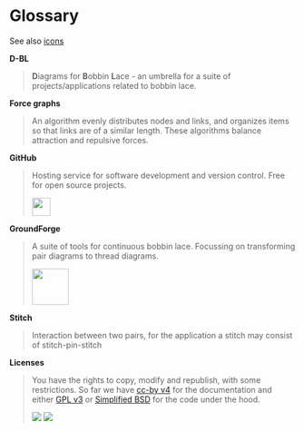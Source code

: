 Glossary
========

See also [icons](GroundForge-help/Icons)

**D-BL**

> **D**iagrams for **B**obbin **L**ace - an umbrella for a suite of projects/applications related to bobbin lace.

**Force graphs** 

> An algorithm evenly distributes nodes and links, and organizes items so that links are of a similar length. These algorithms balance attraction and repulsive forces. 

**GitHub**

> Hosting service for software development and version control. Free for open source projects.
> 
> <img src="https://github.githubassets.com/images/modules/logos_page/GitHub-Mark.png" width="32px"/>

**GroundForge**

> A suite of tools for continuous bobbin lace. Focussing on transforming pair diagrams to thread diagrams.
> 
> <img src="/GroundForge/images/logo-medium.png" width="64px"/>

**Stitch**

> Interaction between two pairs, for the application a stitch may consist of stitch-pin-stitch

**Licenses**

> You have the rights to copy, modify and republish, with some restrictions.
> So far we have [cc-by v4](http://creativecommons.org/licenses/by/4.0/) for the documentation
> and either [GPL v3](https://github.com/d-bl/GroundForge/blob/master/LICENSE)
> or [Simplified BSD](https://choosealicense.com/licenses/bsd-2-clause/)
> for the code under the hood.
> 
> ![](/tesselace-to-gf/assets/images/CC-BY-80x15.png)
> ![](https://www.gnu.org/graphics/gplv3-88x31.png)
